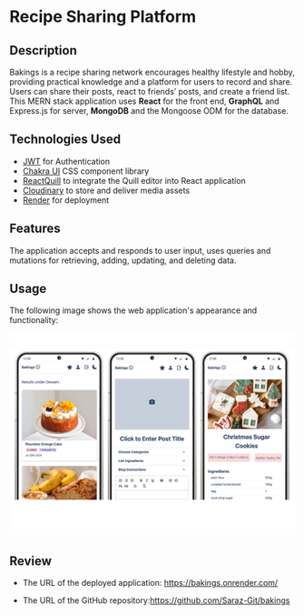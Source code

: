 # Recipe Sharing Platform

## Description

Bakings is a recipe sharing network encourages healthy lifestyle and hobby, providing practical knowledge and a platform for users to record and share. Users can share their posts, react to friends’ posts, and create a friend list. This MERN stack application uses **React** for the front end, **GraphQL** and Express.js for server, **MongoDB** and the Mongoose ODM for the database.

## Technologies Used

- [JWT](https://www.npmjs.com/package/jsonwebtoken) for Authentication
- [Chakra UI](https://v2.chakra-ui.com/) CSS component library
- [ReactQuill](https://www.npmjs.com/package/react-quill) to integrate the Quill editor into React application
- [Cloudinary](https://cloudinary.com/) to store and deliver media assets
- [Render](https://render.com/) for deployment

## Features

The application accepts and responds to user input, uses queries and mutations for retrieving, adding, updating, and deleting data.

## Usage

The following image shows the web application's appearance and functionality:

![The mobile UI of the list result page, the create post page and the single post page](./client/public/mobile_layouts.jpg)

## Review

- The URL of the deployed application: https://bakings.onrender.com/

- The URL of the GitHub repository:https://github.com/Saraz-Git/bakings
